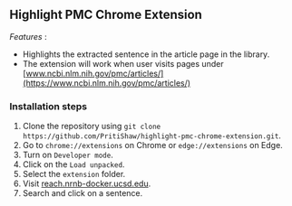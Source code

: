 ## Highlight PMC Chrome Extension

*Features* : 
- Highlights the extracted sentence in the article page in the library.
- The extension will work when user visits pages under [www.ncbi.nlm.nih.gov/pmc/articles/](https://www.ncbi.nlm.nih.gov/pmc/articles/)

### Installation steps

1. Clone the repository using `git clone https://github.com/PritiShaw/highlight-pmc-chrome-extension.git`.
2. Go to `chrome://extensions` on Chrome or `edge://extensions` on Edge.
3. Turn on `Developer mode`.
4. Click on the `Load unpacked`.
5. Select the `extension` folder.
6. Visit [reach.nrnb-docker.ucsd.edu](https://reach.nrnb-docker.ucsd.edu./).
7. Search and click on a sentence.
